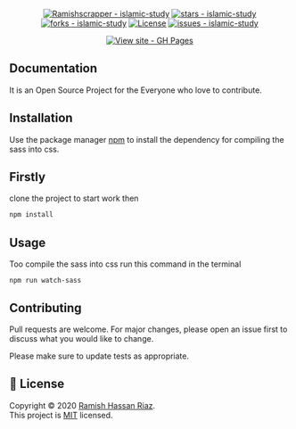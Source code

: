 <div align="center">

[![Ramishscrapper - islamic-study](https://img.shields.io/static/v1?label=Ramishscrapper&message=islamic-study&color=blue&logo=github)](https://github.com/Ramishscrapper/islamic-study "Go to GitHub repo")
[![stars - islamic-study](https://img.shields.io/github/stars/Ramishscrapper/islamic-study?style=social)](https://github.com/Ramishscrapper/islamic-study)
[![forks - islamic-study](https://img.shields.io/github/forks/Ramishscrapper/islamic-study?style=social)](https://github.com/Ramishscrapper/islamic-study)
[![License](https://img.shields.io/badge/License-MIT-blue)](#license)
[![issues - islamic-study](https://img.shields.io/github/issues/Ramishscrapper/islamic-study)](https://github.com/Ramishscrapper/islamic-study/issues)

[![View site - GH Pages](https://img.shields.io/badge/View_site-GH_Pages-2ea44f?style=for-the-badge)](https://ramishscrapper.github.io/islamic-study/)

</div>

## Documentation

It is an Open Source Project for the Everyone who love to contribute.

## Installation

Use the package manager [npm](https://nodejs.org/en/download/) to install the dependency for compiling the sass into css.

## Firstly

clone the project to start work then

```bash
npm install
```

## Usage

Too compile the sass into css run this command in the terminal

```
npm run watch-sass
```

## Contributing

Pull requests are welcome. For major changes, please open an issue first to discuss what you would like to change.

Please make sure to update tests as appropriate.

## 📝 License

Copyright © 2020 [Ramish Hassan Riaz](https://github.com/Ramishscrapper).<br />
This project is [MIT](https://github.com/Ramishscrapper/islamic-study/blob/master/LICENSE) licensed.
